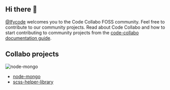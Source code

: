 ## Hi there 👋

[@Ifycode](https://github.com/Ifycode) welcomes you to the Code Collabo FOSS community. Feel free to contribute to our community projects. Read about Code Collabo and how to start contributing to community projects from the [code-collabo documentation guide](https://code-collabo.gitbook.io/doc/).

## Collabo projects
![node-mongo](https://github.com/Ifycode/Ifycode/blob/main/code-collabo/node-mongo-cli.gif?raw=true)
* [node-mongo](https://code-collabo.gitbook.io/node-mongo/)
* [scss-helper-library](https://code-collabo.gitbook.io/scss-helper-library/)


<!--

**Here are some ideas to get you started:**

🙋‍♀️ A short introduction - what is your organization all about?
🌈 Contribution guidelines - how can the community get involved?
👩‍💻 Useful resources - where can the community find your docs? Is there anything else the community should know?
🍿 Fun facts - what does your team eat for breakfast?
🧙 Remember, you can do mighty things with the power of [Markdown](https://guides.github.com/features/mastering-markdown/)
-->
